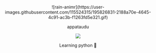 <p align="center">  
![rain-animr](https://user-images.githubusercontent.com/115524315/195826831-2188a70e-4645-4c91-ac3b-f1263fd5e321.gif)


  
</p>
<p align="center">
    appataudu

<p align="center">  
<img src="https://komarev.com/ghpvc/?username=appataudu&color=grey">

<p align="center">  
Learning python 🐍
